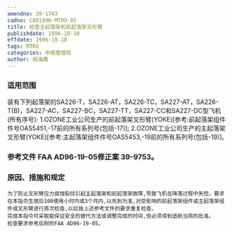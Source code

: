 ```yaml
---
amendno: 39-1743
cadno: CAD1996-MTRO-05
title: 检查主起落架和前起落架叉形臂
publishdate: 1996-10-18
effdate: 1996-10-18
tags: MTRO
categories: 中南管理局
author: 祝海鹰
---
```


### 适用范围 
装有下列起落架的SA226-T，SA226-AT，SA226-TC，SA227-AT，SA226-T(B)，SA227-AC，SA227-BC，SA227-TT，SA227-CC和SA227-DC型飞机(所有序号):
1.OZONE工业公司生产的前起落架叉形臂(YOKE)[参考:前起落架组件件号OAS5451,-17前的所有系列号(包括-17)];
2.OZONE工业公司生产的主起落架叉形臂(YOKE)[参考:主起落架组件件号OAS5453,-19前的所有系列号(包括-19)]。

<!--more-->
### 参考文件    FAA AD96-19-05修正案 39-9753。

### 原因、措施和规定 
    为了防止叉形臂应力腐蚀裂纹引起主起落架和前起落架故障,导致飞机在降落过程中失控。要求在本指令生效后100使用小时内或3个月内,以先到为准,对受影响的前起落架组件或主起落架组件或叉形臂进行首次检查,以后按上述参考文件的要求重复检查。 
    完成本指令可采取能保证安全的替代方法或调整完成的时间,但必须得到适航当局的批准。 
    检查要求参考后附的FAA AD96-19-05。
  
